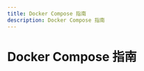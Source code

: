 ```yaml
---
title: Docker Compose 指南
description: Docker Compose 指南
---
```


# Docker Compose 指南

<AutoCatalog />
